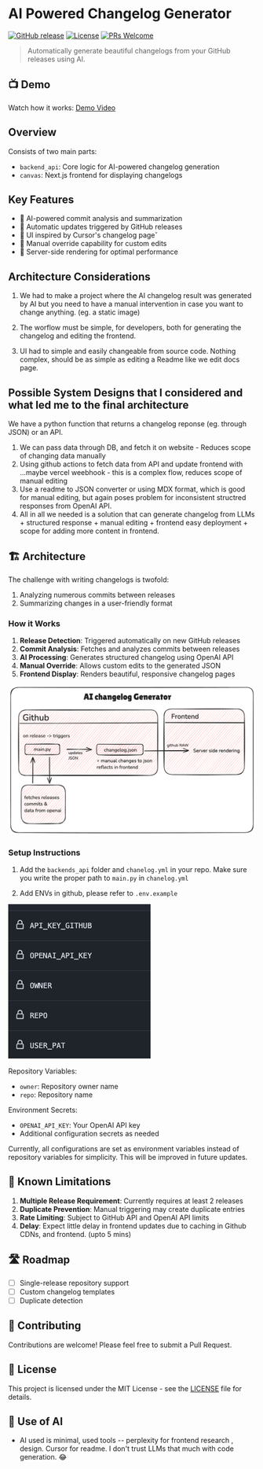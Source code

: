 # AI Powered Changelog Generator

[![GitHub release](https://img.shields.io/github/v/release/JaynouOliver/changelog)](https://github.com/JaynouOliver/changelog/releases)
[![License](https://img.shields.io/github/license/JaynouOliver/changelog)](LICENSE)
[![PRs Welcome](https://img.shields.io/badge/PRs-welcome-brightgreen.svg)](CONTRIBUTING.md)

> Automatically generate beautiful changelogs from your GitHub releases using AI. 

## 📺 Demo

Watch how it works: [Demo Video](https://www.youtube.com/watch?v=5zQVlxv-voo)

##  Overview

Consists of two main parts:
- `backend_api`: Core logic for AI-powered changelog generation
- `canvas`:  Next.js frontend for displaying changelogs

##  Key Features

- 🤖 AI-powered commit analysis and summarization
- 🔄 Automatic updates triggered by GitHub releases
- 📱 UI inspired by Cursor's changelog page˘
- 🎨 Manual override capability for custom edits
- 🚀 Server-side rendering for optimal performance


## Architecture Considerations

1. We had to make a project where the AI changelog result was generated by AI but you need to have a manual intervention in case you want to change anything. (eg. a static image)

2. The worflow must be simple, for developers, both for generating the changelog and editing the frontend.

3. UI had to simple and easily changeable from source code. Nothing complex, should be as simple as editing a Readme like we edit docs page.

## Possible System Designs that I considered and what led me to the final architecture

We have a python function that returns a changelog reponse (eg. through JSON) or an API.

1. We can pass data through DB, and fetch it on website - Reduces scope of changing data manually
2. Using github actions to fetch data from API and update frontend with ...maybe vercel weebhook - this is a complex flow, reduces scope of manual editing
3. Use a readme to JSON converter or using MDX format, which is good for manual editing, but again poses problem for inconsistent structred responses from OpenAI API. 
4. All in all we needed is a solution that can generate changelog from LLMs + structured response + manual editing + frontend easy deployment + scope for adding more content in frontend.

## 🏗️ Architecture

The challenge with writing changelogs is twofold:
1. Analyzing numerous commits between releases
2. Summarizing changes in a user-friendly format

### How it Works

1. **Release Detection**: Triggered automatically on new GitHub releases
2. **Commit Analysis**: Fetches and analyzes commits between releases
3. **AI Processing**: Generates structured changelog using OpenAI API
4. **Manual Override**: Allows custom edits to the generated JSON
5. **Frontend Display**: Renders beautiful, responsive changelog pages

![AI Changelog Architecture](changelog.png)


### Setup Instructions



1. Add the ```backends_api``` folder and ```chanelog.yml``` in your repo. Make sure you write the proper path to ```main.py``` in ```chanelog.yml```

2. Add ENVs in github, please refer to ```.env.example```

![Environment Configuration](apikey.png)

Repository Variables:
- `owner`: Repository owner name
- `repo`: Repository name

Environment Secrets:
- `OPENAI_API_KEY`: Your OpenAI API key
- Additional configuration secrets as needed

Currently, all configurations are set as environment variables instead of repository variables for simplicity. This will be improved in future updates.


## 🚧 Known Limitations

1. **Multiple Release Requirement**: Currently requires at least 2 releases
2. **Duplicate Prevention**: Manual triggering may create duplicate entries
3. **Rate Limiting**: Subject to GitHub API and OpenAI API limits
4. **Delay**: Expect little delay in frontend updates due to caching in Github CDNs, and frontend. (upto 5 mins)

## 🛣️ Roadmap

- [ ] Single-release repository support
- [ ] Custom changelog templates
- [ ] Duplicate detection

## 🤝 Contributing

Contributions are welcome! Please feel free to submit a Pull Request.

## 📄 License

This project is licensed under the MIT License - see the [LICENSE](LICENSE) file for details.

## 🙏 Use of AI

- AI used is minimal, used tools -- perplexity for frontend research , design. Cursor for readme. I don't trust LLMs that much with code generation. 😂






